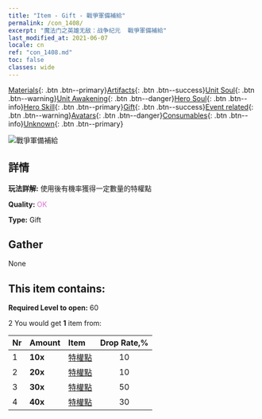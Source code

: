 ```yaml
---
title: "Item - Gift - 戰爭軍備補給"
permalink: /con_1408/
excerpt: "魔法门之英雄无敌：战争纪元  戰爭軍備補給"
last_modified_at: 2021-06-07
locale: cn
ref: "con_1408.md"
toc: false
classes: wide
---
```

 [Materials](/ItemsCN/){: .btn .btn--primary}[Artifacts](/ItemsCN/Artifacts/){: .btn .btn--success}[Unit Soul](/ItemsCN/UnitSoul/){: .btn .btn--warning}[Unit Awakening](/ItemsCN/UnitAwakening/){: .btn .btn--danger}[Hero Soul](/ItemsCN/HeroSoul/){: .btn .btn--info}[Hero Skill](/ItemsCN/HeroSkill/){: .btn .btn--primary}[Gift](/ItemsCN/Gift/){: .btn .btn--success}[Event related](/ItemsCN/Events/){: .btn .btn--warning}[Avatars](/ItemsCN/Avatars/){: .btn .btn--danger}[Consumables](/ItemsCN/Consumables/){: .btn .btn--info}[Unknown](/ItemsCN/Unknown/){: .btn .btn--primary}

 ![戰爭軍備補給](/images/t/i_907022.png)

## 詳情
 **玩法詳解:** 使用後有機率獲得一定數量的特權點

 **Quality:** <span style="color: #DA70D6">OK</span>

 **Type:** Gift

## Gather

  None

## This item contains:

 **Required Level to open:** 60

 2 You would get **1** item  from:

  | Nr | Amount |     Item    | Drop Rate,% |
  |:---|:-------|:------------|:---------:|
  | 1 |  **10x** | [特權點](/cn/Items/con_820/) | 10 | 
  | 2 |  **20x** | [特權點](/cn/Items/con_820/) | 10 | 
  | 3 |  **30x** | [特權點](/cn/Items/con_820/) | 50 | 
  | 4 |  **40x** | [特權點](/cn/Items/con_820/) | 30 | 
